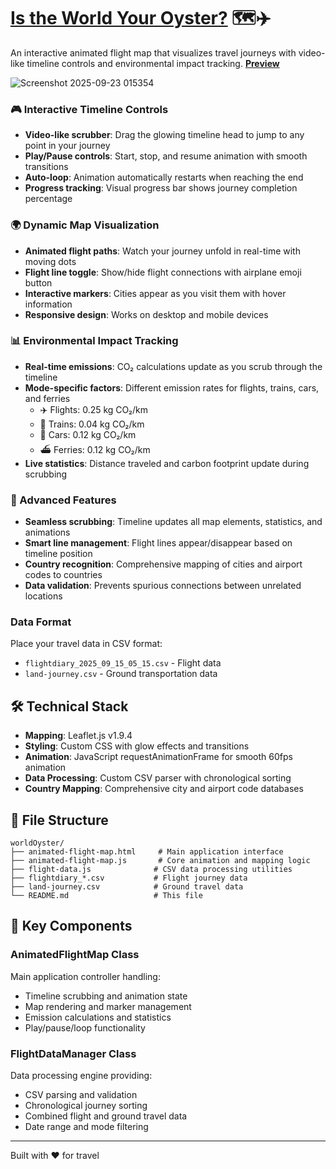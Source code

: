 # [Is the World Your Oyster?](https://xuanx1.github.io/worldOyster/animated-flight-map.html) 🗺️✈️
An interactive animated flight map that visualizes travel journeys with video-like timeline controls and environmental impact tracking. [**Preview** ](https://xuanx1.github.io/worldOyster/animated-flight-map.html)

![Screenshot 2025-09-23 015354](https://github.com/user-attachments/assets/c54b6a5e-84de-4e5f-baf3-be1cde4c0ce9)

### 🎮 Interactive Timeline Controls
- **Video-like scrubber**: Drag the glowing timeline head to jump to any point in your journey
- **Play/Pause controls**: Start, stop, and resume animation with smooth transitions
- **Auto-loop**: Animation automatically restarts when reaching the end
- **Progress tracking**: Visual progress bar shows journey completion percentage

### 🌍 Dynamic Map Visualization
- **Animated flight paths**: Watch your journey unfold in real-time with moving dots
- **Flight line toggle**: Show/hide flight connections with airplane emoji button
- **Interactive markers**: Cities appear as you visit them with hover information
- **Responsive design**: Works on desktop and mobile devices

### 📊 Environmental Impact Tracking
- **Real-time emissions**: CO₂ calculations update as you scrub through the timeline
- **Mode-specific factors**: Different emission rates for flights, trains, cars, and ferries
  - ✈️ Flights: 0.25 kg CO₂/km
  - 🚂 Trains: 0.04 kg CO₂/km  
  - 🚗 Cars: 0.12 kg CO₂/km
  - ⛴️ Ferries: 0.12 kg CO₂/km
- **Live statistics**: Distance traveled and carbon footprint update during scrubbing

### 🎯 Advanced Features
- **Seamless scrubbing**: Timeline updates all map elements, statistics, and animations
- **Smart line management**: Flight lines appear/disappear based on timeline position
- **Country recognition**: Comprehensive mapping of cities and airport codes to countries
- **Data validation**: Prevents spurious connections between unrelated locations

### Data Format
Place your travel data in CSV format:
- `flightdiary_2025_09_15_05_15.csv` - Flight data
- `land-journey.csv` - Ground transportation data

## 🛠️ Technical Stack
- **Mapping**: Leaflet.js v1.9.4
- **Styling**: Custom CSS with glow effects and transitions
- **Animation**: JavaScript requestAnimationFrame for smooth 60fps animation
- **Data Processing**: Custom CSV parser with chronological sorting
- **Country Mapping**: Comprehensive city and airport code databases

## 📁 File Structure
```
worldOyster/
├── animated-flight-map.html     # Main application interface
├── animated-flight-map.js       # Core animation and mapping logic
├── flight-data.js              # CSV data processing utilities
├── flightdiary_*.csv           # Flight journey data
├── land-journey.csv            # Ground travel data
└── README.md                   # This file
```

## 🌟 Key Components

### AnimatedFlightMap Class
Main application controller handling:
- Timeline scrubbing and animation state
- Map rendering and marker management  
- Emission calculations and statistics
- Play/pause/loop functionality

### FlightDataManager Class
Data processing engine providing:
- CSV parsing and validation
- Chronological journey sorting
- Combined flight and ground travel data
- Date range and mode filtering

---

Built with ❤️ for travel
